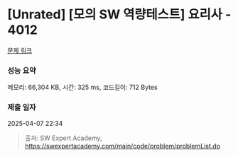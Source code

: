 # [Unrated] [모의 SW 역량테스트] 요리사 - 4012 

[문제 링크](https://swexpertacademy.com/main/code/problem/problemDetail.do?contestProbId=AWIeUtVakTMDFAVH) 

### 성능 요약

메모리: 66,304 KB, 시간: 325 ms, 코드길이: 712 Bytes

### 제출 일자

2025-04-07 22:34



> 출처: SW Expert Academy, https://swexpertacademy.com/main/code/problem/problemList.do